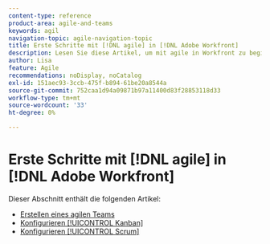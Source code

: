 ```yaml
---
content-type: reference
product-area: agile-and-teams
keywords: agil
navigation-topic: agile-navigation-topic
title: Erste Schritte mit [!DNL agile] in [!DNL Adobe Workfront]
description: Lesen Sie diese Artikel, um mit agile in Workfront zu beginnen.
author: Lisa
feature: Agile
recommendations: noDisplay, noCatalog
exl-id: 151aec93-3ccb-475f-b894-61be20a8544a
source-git-commit: 752caa1d94a09871b97a11400d83f28853118d33
workflow-type: tm+mt
source-wordcount: '33'
ht-degree: 0%

---
```


# Erste Schritte mit [!DNL agile] in [!DNL Adobe Workfront]

Dieser Abschnitt enthält die folgenden Artikel:

* [Erstellen eines agilen Teams](../../agile/get-started-with-agile-in-workfront/create-an-agile-team.md)
* [Konfigurieren [!UICONTROL Kanban]](../../agile/get-started-with-agile-in-workfront/configure-kanban.md)
* [Konfigurieren [!UICONTROL Scrum]](../../agile/get-started-with-agile-in-workfront/configure-scrum.md)

